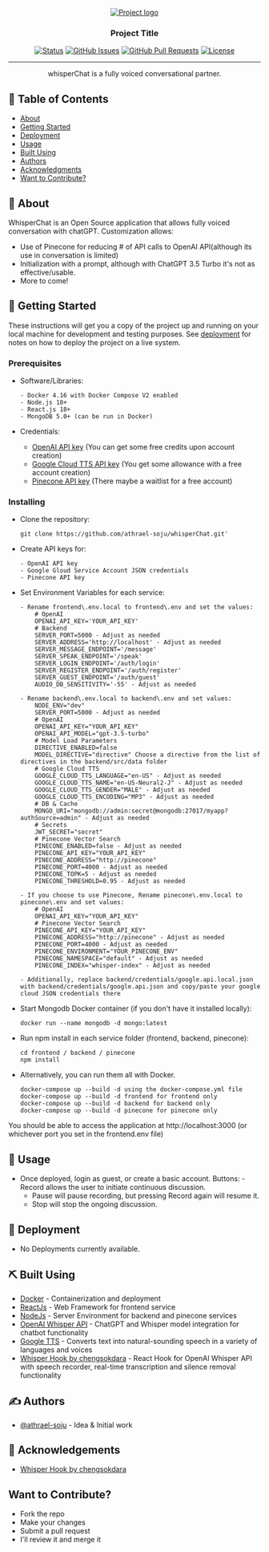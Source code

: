 <p align="center">
  <a href="" rel="noopener">
 <img src="https://github.com/athrael-soju/whisperChat/blob/main/Landing-s.png" alt="Project logo"></a>
</p>

<h3 align="center">Project Title</h3>

<div align="center">

[![Status](https://img.shields.io/badge/status-active-success.svg)]()
[![GitHub Issues](https://img.shields.io/github/issues/athrael-soju/whisperChat)](https://github.com/athrael-soju/whisperChat/issues)
[![GitHub Pull Requests](https://img.shields.io/github/issues-pr/athrael-soju/whisperChat)](https://img.shields.io/github/issues-pr/athrael-soju/whisperChat)
[![License](https://img.shields.io/badge/license-MIT-blue.svg)](/LICENSE)

</div>

---

<p align="center"> whisperChat is a fully voiced conversational partner.
    <br> 
</p>

## 📝 Table of Contents

- [About](#about)
- [Getting Started](#getting_started)
- [Deployment](#deployment)
- [Usage](#usage)
- [Built Using](#built_using)
- [Authors](#authors)
- [Acknowledgments](#acknowledgement)
- [Want to Contribute?](#contribute)

## 🧐 About <a name = "about"></a>

WhisperChat is an Open Source application that allows fully voiced conversation with chatGPT. Customization allows:

- Use of Pinecone for reducing # of API calls to OpenAI API(although its use in conversation is limited)
- Initialization with a prompt, although with ChatGPT 3.5 Turbo it's not as effective/usable.
- More to come!

## 🏁 Getting Started <a name = "getting_started"></a>

These instructions will get you a copy of the project up and running on your local machine for development and testing purposes. See [deployment](#deployment) for notes on how to deploy the project on a live system.

### Prerequisites

- Software/Libraries:

  ```
  - Docker 4.16 with Docker Compose V2 enabled
  - Node.js 18+
  - React.js 18+
  - MongoDB 5.0+ (can be run in Docker)
  ```

- Credentials:
  - [OpenAI API key](https://platform.openai.com/account/api-keys) (You can get some free credits upon account creation)
  - [Google Cloud TTS API key](https://cloud.google.com/text-to-speech) (You get some allowance with a free account creation)
  - [Pinecone API key](https://www.pinecone.io/) (There maybe a waitlist for a free account)

### Installing

- Clone the repository:
  ```
  git clone https://github.com/athrael-soju/whisperChat.git'
  ```
- Create API keys for:

  ```
  - OpenAI API key
  - Google Gloud Service Account JSON credentials
  - Pinecone API key
  ```

- Set Environment Variables for each service:

  ```
  - Rename frontend\.env.local to frontend\.env and set the values:
      # OpenAI
      OPENAI_API_KEY='YOUR_API_KEY'
      # Backend
      SERVER_PORT=5000 - Adjust as needed
      SERVER_ADDRESS='http://localhost' - Adjust as needed
      SERVER_MESSAGE_ENDPOINT='/message'
      SERVER_SPEAK_ENDPOINT='/speak'
      SERVER_LOGIN_ENDPOINT='/auth/login'
      SERVER_REGISTER_ENDPOINT='/auth/register'
      SERVER_GUEST_ENDPOINT='/auth/guest'
      AUDIO_DB_SENSITIVITY='-55' - Adjust as needed
  ```

  ```
  - Rename backend\.env.local to backend\.env and set values:
      NODE_ENV="dev"
      SERVER_PORT=5000 - Adjust as needed
      # OpenAI
      OPENAI_API_KEY="YOUR_API_KEY"
      OPENAI_API_MODEL="gpt-3.5-turbo"
      # Model Load Parameters
      DIRECTIVE_ENABLED=false
      MODEL_DIRECTIVE="directive" Choose a directive from the list of directives in the backend/src/data folder
      # Google Cloud TTS
      GOOGLE_CLOUD_TTS_LANGUAGE="en-US" - Adjust as needed
      GOOGLE_CLOUD_TTS_NAME="en-US-Neural2-J" - Adjust as needed
      GOOGLE_CLOUD_TTS_GENDER="MALE" - Adjust as needed
      GOOGLE_CLOUD_TTS_ENCODING="MP3" - Adjust as needed
      # DB & Cache
      MONGO_URI="mongodb://admin:secret@mongodb:27017/myapp?authSource=admin" - Adjust as needed
      # Secrets
      JWT_SECRET="secret"
      # Pinecone Vector Search
      PINECONE_ENABLED=false - Adjust as needed
      PINECONE_API_KEY="YOUR_API_KEY"
      PINECONE_ADDRESS="http://pinecone"
      PINECONE_PORT=4000 - Adjust as needed
      PINECONE_TOPK=5 - Adjust as needed
      PINECONE_THRESHOLD=0.95 - Adjust as needed
  ```

  ```
  - If you choose to use Pinecone, Rename pinecone\.env.local to pinecone\.env and set values:
      # OpenAI
      OPENAI_API_KEY="YOUR_API_KEY"
      # Pinecone Vector Search
      PINECONE_API_KEY="YOUR_API_KEY"
      PINECONE_ADDRESS="http://pinecone" - Adjust as needed
      PINECONE_PORT=4000 - Adjust as needed
      PINECONE_ENVIRONMENT="YOUR_PINECONE_ENV"
      PINECONE_NAMESPACE="default" - Adjust as needed
      PINECONE_INDEX="whisper-index" - Adjust as needed
  ```

  ```
  - Additionally, replace backend/credentials/google.api.local.json with backend/credentials/google.api.json and copy/paste your google cloud JSON credentials there
  ```

- Start Mongodb Docker container (if you don't have it installed locally):

  ```
  docker run --name mongodb -d mongo:latest
  ```

- Run npm install in each service folder (frontend, backend, pinecone):

  ```
  cd frontend / backend / pinecone
  npm install
  ```

- Alternatively, you can run them all with Docker.

  ```
  docker-compose up --build -d using the docker-compose.yml file
  docker-compose up --build -d frontend for frontend only
  docker-compose up --build -d backend for backend only
  docker-compose up --build -d pinecone for pinecone only
  ```

You should be able to access the application at http://localhost:3000 (or whichever port you set in the frontend\.env file)

## 🎈 Usage <a name="usage"></a>

- Once deployed, login as guest, or create a basic account.
  Buttons: - Record allows the user to initiate continuous discussion.
  - Pause will pause recording, but pressing Record again will resume it.
  - Stop will stop the ongoing discussion.

## 🚀 Deployment <a name = "deployment"></a>

- No Deployments currently available.

## ⛏️ Built Using <a name = "built_using"></a>

- [Docker](https://www.docker.com/) - Containerization and deployment
- [ReactJs](https://react.dev/) - Web Framework for frontend service
- [NodeJs](https://nodejs.org/en/) - Server Environment for backend and pinecone services
- [OpenAI Whisper API](https://openai.com/blog/introducing-chatgpt-and-whisper-apis) - ChatGPT and Whisper model integration for chatbot functionality
- [Google TTS](https://cloud.google.com/text-to-speech/) - Converts text into natural-sounding speech in a variety of languages and voices
- [Whisper Hook by chengsokdara](https://github.com/chengsokdara/use-whisper) - React Hook for OpenAI Whisper API with speech recorder, real-time transcription and silence removal functionality

## ✍️ Authors <a name = "authors"></a>

- [@athrael-soju](https://github.com/athrael-soju) - Idea & Initial work

## 🎉 Acknowledgements <a name = "acknowledgement"></a>

- [Whisper Hook by chengsokdara](https://github.com/chengsokdara/use-whisper)

## Want to Contribute? <a name = "#contribute"></a>

- Fork the repo
- Make your changes
- Submit a pull request
- I'll review it and merge it
